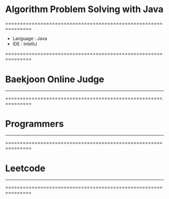 # Algorithm Problem Solving with Java
===============================================================

- Language : Java
- IDE : IntelliJ

===============================================================
# Baekjoon Online Judge
--------------------------------------------------------------


===============================================================
# Programmers
---------------------------------------------------------------


===============================================================
# Leetcode
---------------------------------------------------------------

===============================================================
